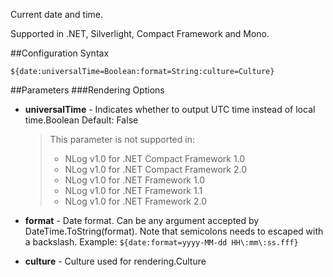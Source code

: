 Current date and time. 

Supported in .NET, Silverlight, Compact Framework and Mono.

##Configuration Syntax
```
${date:universalTime=Boolean:format=String:culture=Culture}
```

##Parameters
###Rendering Options
* **universalTime** - Indicates whether to output UTC time instead of local time.Boolean Default: False

  > This parameter is not supported in:
  > * NLog v1.0 for .NET Compact Framework 1.0
  > * NLog v1.0 for .NET Compact Framework 2.0
  > * NLog v1.0 for .NET Framework 1.0
  > * NLog v1.0 for .NET Framework 1.1
  > * NLog v1.0 for .NET Framework 2.0

* **format** - Date format. Can be any argument accepted by DateTime.ToString(format). Note that semicolons needs to escaped with a backslash. Example: `${date:format=yyyy-MM-dd HH\:mm\:ss.fff}`
* **culture** - Culture used for rendering.Culture